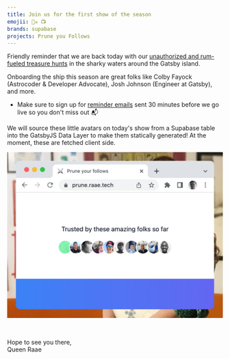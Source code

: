 ```yaml
---
title: Join us for the first show of the season
emojii: 🏴‍☠️ 📺
brands: supabase
projects: Prune you Follows
---
```


Friendly reminder that we are back today with our [unauthorized and rum-fueled treasure hunts](https://www.youtube.com/QueenRaae/live) in the sharky waters around the Gatsby island.

Onboarding the ship this season are great folks like Colby Fayock (Astrocoder & Developer Advocate), Josh Johnson (Engineer at Gatsby), and more.

- Make sure to sign up for [reminder emails](/emails/reminders/) sent 30 minutes before we go live so you don't miss out 📬

We will source these little avatars on today's show from a Supabase table into the GatsbyJS Data Layer to make them statically generated! At the moment, these are fetched client side.

[![Screendump of avatars on Prune your follows](./prune-avatars.jpg)](https://prune.raae.tech)

&nbsp;

Hope to see you there,  
Queen Raae
